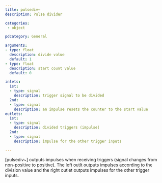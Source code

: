 ```yaml
---
title: pulsediv~
description: Pulse divider

categories:
 - object

pdcategory: General

arguments:
- type: float
  description: divide value
  default: 1
- type: float
  description: start count value
  default: 0

inlets:
  1st:
  - type: signal
    description: trigger signal to be divided
  2nd:
  - type: signal
    description: an impulse resets the counter to the start value
outlets:
  1st:
  - type: signal
    description: divided triggers (impulse)
  2nd:
  - type: signal
    description: impulse for the other trigger inputs

---
```


[pulsediv~] outputs impulses when receiving triggers (signal changes from non-positive to positive). The left outlt outputs impulses according to the division value and the right outlet outputs impulses for the other trigger inputs.

